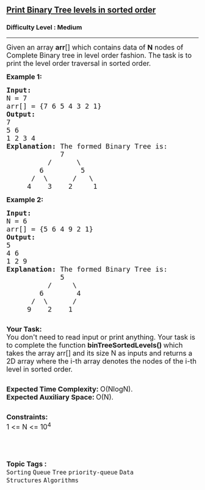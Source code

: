 <h2><a href="https://www.geeksforgeeks.org/problems/print-binary-tree-levels-in-sorted-order3241/1?page=1&category=Tree&difficulty=Medium&sortBy=difficulty">Print Binary Tree levels in sorted order</a></h2><h3>Difficulty Level : Medium</h3><hr><div class="problems_problem_content__Xm_eO"><p><span style="font-size:18px">Given an array <strong>arr</strong>[] which contains data of <strong>N</strong> nodes of Complete Binary tree in level order fashion. The task is to print the level order traversal in sorted order. </span></p>

<p><span style="font-size:18px"><strong>Example 1:</strong></span></p>

<pre><span style="font-size:18px"><strong>Input:
</strong>N = 7
arr[] = {7 6 5 4 3 2 1}
<strong>Output:
</strong>7
5 6
1 2 3 4
<strong>Explanation: </strong>The formed Binary Tree is:
             7
          /      \
        6         5
      /  \      /   \
     4    3    2     1</span></pre>

<p><span style="font-size:18px"><strong>Example 2:</strong></span></p>

<pre><span style="font-size:18px"><strong>Input:</strong>
N = 6
arr[] = {5 6 4 9 2 1}
<strong>Output:</strong>
5
4 6
1 2 9
<strong>Explanation: </strong>The formed Binary Tree is:
             5
          /     \
        6        4
      /  \      /    
     9    2    1    </span></pre>

<p><br>
<span style="font-size:18px"><strong>Your Task:</strong><br>
You don't need to read input or print anything. Your task is to complete the function&nbsp;<strong>binTreeSortedLevels()&nbsp;</strong>which takes the array arr[] and its size N as inputs and returns a 2D array where the i-th array denotes the nodes of the i-th level in sorted order.</span></p>

<p><br>
<span style="font-size:18px"><strong>Expected Time Complexity:&nbsp;</strong>O(NlogN).<br>
<strong>Expected Auxiliary Space:&nbsp;</strong>O(N).</span></p>

<p><br>
<span style="font-size:18px"><strong>Constraints:</strong><br>
1 &lt;= N&nbsp;&lt;= 10<sup>4</sup></span></p>

<p>&nbsp;</p>
</div><br><p><span style=font-size:18px><strong>Topic Tags : </strong><br><code>Sorting</code>&nbsp;<code>Queue</code>&nbsp;<code>Tree</code>&nbsp;<code>priority-queue</code>&nbsp;<code>Data Structures</code>&nbsp;<code>Algorithms</code>&nbsp;